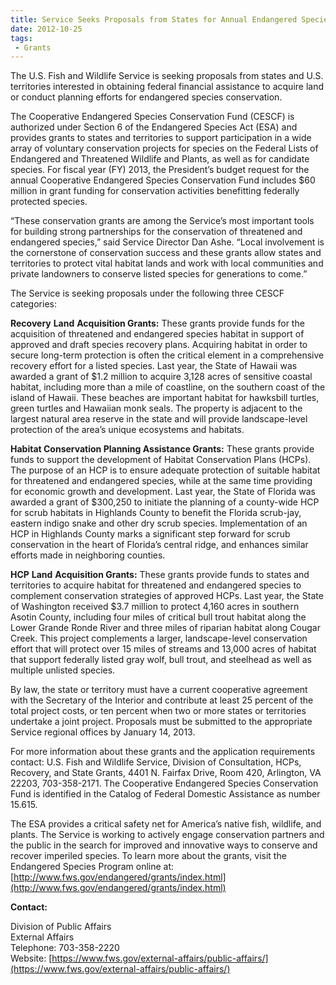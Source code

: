 ```yaml
---
title: Service Seeks Proposals from States for Annual Endangered Species Grants
date: 2012-10-25
tags:
 - Grants
---
```


The U.S. Fish and Wildlife Service is seeking proposals from states and U.S. territories interested in obtaining federal financial assistance to acquire land or conduct planning efforts for endangered species conservation.  

The Cooperative Endangered Species Conservation Fund (CESCF) is authorized under Section 6 of the Endangered Species Act (ESA) and provides grants to states and territories to support participation in a wide array of voluntary conservation projects for species on the Federal Lists of Endangered and Threatened Wildlife and Plants, as well as for candidate species. For fiscal year (FY) 2013, the President’s budget request for the annual Cooperative Endangered Species Conservation Fund includes $60 million in grant funding for conservation activities benefitting federally protected species.  

“These conservation grants are among the Service’s most important tools for building strong partnerships for the conservation of threatened and endangered species,” said Service Director Dan Ashe. “Local involvement is the cornerstone of conservation success and these grants allow states and territories to protect vital habitat lands and work with local communities and private landowners to conserve listed species for generations to come.”  

The Service is seeking proposals under the following three CESCF categories:  

**Recovery** **Land** **Acquisition Grants:** These grants provide funds for the acquisition of threatened and endangered species habitat in support of approved and draft species recovery plans. Acquiring habitat in order to secure long-term protection is often the critical element in a comprehensive recovery effort for a listed species. Last year, the State of Hawaii was awarded a grant of $1.2 million to acquire 3,128 acres of sensitive coastal habitat, including more than a mile of coastline, on the southern coast of the island of Hawaii. These beaches are important habitat for hawksbill turtles, green turtles and Hawaiian monk seals. The property is adjacent to the largest natural area reserve in the state and will provide landscape-level protection of the area’s unique ecosystems and habitats.  

**Habitat Conservation Planning Assistance Grants:** These grants provide funds to support the development of Habitat Conservation Plans (HCPs). The purpose of an HCP is to ensure adequate protection of suitable habitat for threatened and endangered species, while at the same time providing for economic growth and development. Last year, the State of Florida was awarded a grant of $300,250 to initiate the planning of a county-wide HCP for scrub habitats in Highlands County to benefit the Florida scrub-jay, eastern indigo snake and other dry scrub species. Implementation of an HCP in Highlands County marks a significant step forward for scrub conservation in the heart of Florida’s central ridge, and enhances similar efforts made in neighboring counties.  

**HCP** **Land** **Acquisition Grants:** These grants provide funds to states and territories to acquire habitat for threatened and endangered species to complement conservation strategies of approved HCPs. Last year, the State of Washington received $3.7 million to protect 4,160 acres in southern Asotin County, including four miles of critical bull trout habitat along the Lower Grande Ronde River and three miles of riparian habitat along Cougar Creek. This project complements a larger, landscape-level conservation effort that will protect over 15 miles of streams and 13,000 acres of habitat that support federally listed gray wolf, bull trout, and steelhead as well as multiple unlisted species.  

By law, the state or territory must have a current cooperative agreement with the Secretary of the Interior and contribute at least 25 percent of the total project costs, or ten percent when two or more states or territories undertake a joint project. Proposals must be submitted to the appropriate Service regional offices by January 14, 2013.  

For more information about these grants and the application requirements contact: U.S. Fish and Wildlife Service, Division of Consultation, HCPs, Recovery, and State Grants, 4401 N. Fairfax Drive, Room 420, Arlington, VA 22203, 703-358-2171\. The Cooperative Endangered Species Conservation Fund is identified in the Catalog of Federal Domestic Assistance as number 15.615.  

The ESA provides a critical safety net for America’s native fish, wildlife, and plants. The Service is working to actively engage conservation partners and the public in the search for improved and innovative ways to conserve and recover imperiled species. To learn more about the grants, visit the Endangered Species Program online at: [http://www.fws.gov/endangered/grants/index.html](http://www.fws.gov/endangered/grants/index.html)

**Contact:**

Division of Public Affairs  
External Affairs  
Telephone: 703-358-2220  
Website: [https://www.fws.gov/external-affairs/public-affairs/](https://www.fws.gov/external-affairs/public-affairs/)
